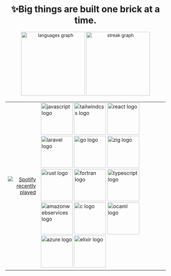 <br clear="both">

<h1 align="center">✨Big things are built one brick at a time.</h1>

<div align="center">
  <img src="https://github-readme-stats.vercel.app/api/top-langs?username=Jgarette0&locale=en&hide_title=true&layout=compact&card_width=320&langs_count=10&theme=default&hide_border=true" height="200" alt="languages graph"  />
  <img src="https://streak-stats.demolab.com?user=Jgarette0&locale=en&mode=daily&theme=default&hide_border=true&border_radius=5" height="200" alt="streak graph"  />
</div>

<table>
  <tr>
    <td align="right">
      <a href="https://open.spotify.com/user/216vfppz35dbb363d3syvnl6a">
        <img src="https://spotify-recently-played-readme.vercel.app/api?user=216vfppz35dbb363d3syvnl6a&count=3&unique=false" alt="Spotify recently played" />
      </a>
    </td>
    <td align="left">
      <img src="https://skillicons.dev/icons?i=js" height="100" alt="javascript logo" />
      <img src="https://skillicons.dev/icons?i=tailwind" height="100" alt="tailwindcss logo" />
      <img src="https://skillicons.dev/icons?i=react" height="100" alt="react logo" />
      <img src="https://skillicons.dev/icons?i=laravel" height="100" alt="laravel logo" />
      <img src="https://skillicons.dev/icons?i=go" height="100" alt="go logo" />
      <img src="https://skillicons.dev/icons?i=zig" height="100" alt="zig logo" />
      <img src="https://skillicons.dev/icons?i=rust" height="100" alt="rust logo" />
      <img src="https://skillicons.dev/icons?i=fortran" height="100" alt="fortran logo" />
      <img src="https://skillicons.dev/icons?i=ts" height="100" alt="typescript logo" />
      <img src="https://skillicons.dev/icons?i=aws" height="100" alt="amazonwebservices logo" />
      <img src="https://skillicons.dev/icons?i=c" height="100" alt="c logo" />
      <img src="https://skillicons.dev/icons?i=ocaml" height="100" alt="ocaml logo" />
      <img src="https://skillicons.dev/icons?i=azure" height="100" alt="azure logo" />
      <img src="https://skillicons.dev/icons?i=elixir" height="100" alt="elixir logo" />
    </td>
  </tr>
</table>
